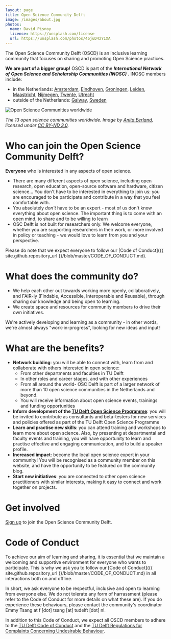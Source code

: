 ```yaml
---
layout: page
title: Open Science Community Delft
image: /images/about.jpg
photos:
  name: David Pisnoy
  license: https://unsplash.com/license
  url: https://unsplash.com/photos/46juD4zY1XA
---
```


The Open Science Community Delft (OSCD) is an inclusive learning community that focuses on sharing and promoting Open Science practices.

**We are part of a bigger group!** OSCD is part of the ***International Network of Open Science and Scholarship Communities (INOSC)*** . INOSC members include:
- in the Netherlands: [Amsterdam](https://twitter.com/OSCAmsterdam), [Eindhoven](https://twitter.com/OSCEindhoven), [Groningen](https://twitter.com/OSCGroningen), [Leiden](https://www.universiteitleiden.nl/open-science-community-leiden), [Maastricht](https://www.openscience-maastricht.nl/), [Nijmegen](https://twitter.com/OSCNijmegen), [Twente](https://www.openscience-twente.com/), [Utrecht](https://twitter.com/OpenSciUtrecht)
- outside of the Netherlands: [Galway](http://osc-galway.ie/), [Sweden](https://www.opensciencesweden.org/)

![Open Science Communities worldwide](https://github.com/osc-delft/osc-delft.github.io/blob/master/images/INOSC%20map.png?raw=true)

*The 13 open science communities worldwide. Image by [Anita Eerland](http://www.anitaeerland.com/about/), licensed under [CC BY-ND 3.0](https://creativecommons.org/licenses/by-nd/3.0/nl/deed.en).*

# Who can join the Open Science Community Delft?
**Everyone** who is interested in any aspects of open science.
- There are many different aspects of open science, including open research, open education, open-source software and hardware, citizen science...
You don't have to be interested in everything to join us: you are encouraged to be participate and contribute in a way that you feel comfortable with.
- You absolutely *don't* have to be an expert - most of us don't know everything about open science. The important thing is to come with an open mind, to share and to be willing to learn
- OSC Delft is not built for researchers only. We welcome everyone, whether you are supporting researchers in their work, or more involved in policy or teaching - we would love to learn from you and your perspective.

Please do note that we expect everyone to follow our [Code of Conduct]({{ site.github.repository_url }}/blob/master/CODE_OF_CONDUCT.md).

# What does the community do?
- We help each other out towards working more openly, collaboratively, and FAIR-ly (Findable, Accessible, Interoperable and Reusable), through sharing our knowledge and being open to learning.
- We create space and resources for community members to drive their own initiatives.

We're actively developing and learning as a community - in other words, we're almost always "work-in-progress", looking for new ideas and input!

# What are the benefits?
- **Network building**: you will be able to connect with, learn from and collaborate with others interested in open science:
  - From other departments and faculties in TU Delft
  - In other roles and career stages, and with other experiences
  - From all around the world- OSC Delft is part of a larger network of more than 10 open science communities in the Netherlands and beyond.
  - You will receive information about open science events, trainings and funding opportunities
- **Inform development of the [TU Delft Open Science Programme](https://repository.tudelft.nl/islandora/object/uuid%3Af2faff07-408f-4cec-bd87-0919c9e4c26f)**: you will be invited to contribute as consultants and beta-testers for new services and policies offered as part of the TU Delft Open Science Programme
- **Learn and practise new skills**: you can attend training and workshops to learn more about open science. Also, by presenting at departmental and faculty events and training, you will have opportunity to learn and practise effective and engaging communication, and to build a speaker profile.
- **Increased impact**: become the local open science expert in your community! You will be recognised as a community member on this website, and have the opportunity to be featured on the community blog.
- **Start new initiatives**: you are connected to other open science practitioners with similar interests, making it easy to connect and work together on projects.

# Get involved

[Sign up](https://osc-delft.github.io/join) to join the Open Science Community Delft.

# Code of Conduct

To achieve our aim of learning and sharing, it is essential that we maintain a welcoming and supportive environment for everyone who wants to participate. This is why we ask you to follow our [Code of Conduct]({{ site.github.repository_url }}/blob/master/CODE_OF_CONDUCT.md) in all interactions both on and offline.

In short, we ask everyone to be respectful, inclusive and open to learning from everyone else. We do not tolerate any form of harrassment (please refer to the Code of Conduct for more details on what these are). If you do experience these behaviours, please contact the community's coordinator Emmy Tsang at f [dot] tsang [at] tudelft [dot] nl.

In addition to this Code of Conduct, we expect all OSCD members to adhere to the [TU Delft Code of Conduct](https://www.tudelft.nl/en/about-tu-delft/strategy/integrity-policy/tu-delft-code-of-conduct/) and the [TU Delft Regulations for Complaints Concerning Undesirable Behaviour](https://d1rkab7tlqy5f1.cloudfront.net/TUDelft/Over_TU_Delft/Strategie/Integriteitsbeleid/TU%20Delft%20Regulations%20for%20Complaints%20Concerning%20Undesirable%20Behaviour.pdf).

